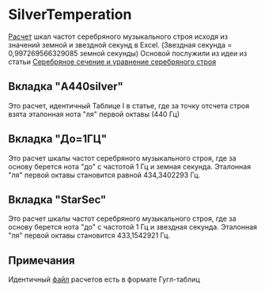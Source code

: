 # SilverTemperation
[Расчет](https://github.com/AndreyVorozhko/SilverTemperation/raw/main/Серебряный%20строй.xls "Скачать файл расчета в формате Excel") шкал частот серебряного музыкального строя исходя из значений земной и звездной секунд в Excel. (Звездная секунда = 0,997269566329085 земной секунды)
Основой послужили из идеи из статьи [Серебряное сечение и уравнение серебряного строя](http://chernov-trezin.narod.ru/ZS_1_borbat.htm "Читать статью")

## Вкладка "A440silver"
Это расчет, идентичный Таблице I в статье, где за точку отсчета строя взята эталонная нота "ля" первой октавы (440 Гц)

## Вкладка "До=1ГЦ"
Это расчет шкалы частот серебряного музыкального строя, где за основу берется нота "до" с частотой 1 Гц и земная секунда. Эталонная "ля" первой октавы становится равной 434,3402293 Гц.

## Вкладка "StarSec"
Это расчет шкалы частот серебряного музыкального строя, где за основу берется нота "до" с частотой 1 Гц и звездная секунда. Эталонная "ля" первой октавы становится 433,1542921 Гц.

## Примечания
Идентичный [файл](https://drive.google.com/file/d/1AwvIaKzoXFhIgMEQi1tB9Ozcyn9ZRcAT/view?usp=sharing, "Перейти в Гугл-таблицы") расчетов есть в формате Гугл-таблиц
